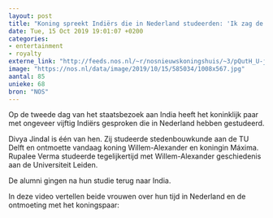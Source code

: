 ```yaml
---
layout: post
title: "Koning spreekt Indiërs die in Nederland studeerden: 'Ik zag de prins fietsen'"
date: Tue, 15 Oct 2019 19:01:07 +0200
categories: 
- entertainment 
- royalty 
externe_link: "http://feeds.nos.nl/~r/nosnieuwskoningshuis/~3/pQutH_U-jP8/2306275"
image: "https://nos.nl/data/image/2019/10/15/585034/1008x567.jpg"
aantal: 85
unieke: 68
bron: "NOS"
---
```


<p>Op de tweede dag van het staatsbezoek aan India heeft het koninklijk paar met ongeveer vijftig Indiërs gesproken die in Nederland hebben gestudeerd.</p>
<p>Divya Jindal is één van hen. Zij studeerde stedenbouwkunde aan de TU Delft en ontmoette vandaag koning Willem-Alexander en koningin Máxima. Rupalee Verma studeerde tegelijkertijd met Willem-Alexander geschiedenis aan de Universiteit Leiden.</p>
<p>De alumni gingen na hun studie terug naar India.</p>
<p>In deze video vertellen beide vrouwen over hun tijd in Nederland en de ontmoeting met het koningspaar:</p><img src="http://feeds.feedburner.com/~r/nosnieuwskoningshuis/~4/pQutH_U-jP8" height="1" width="1" alt=""/>
